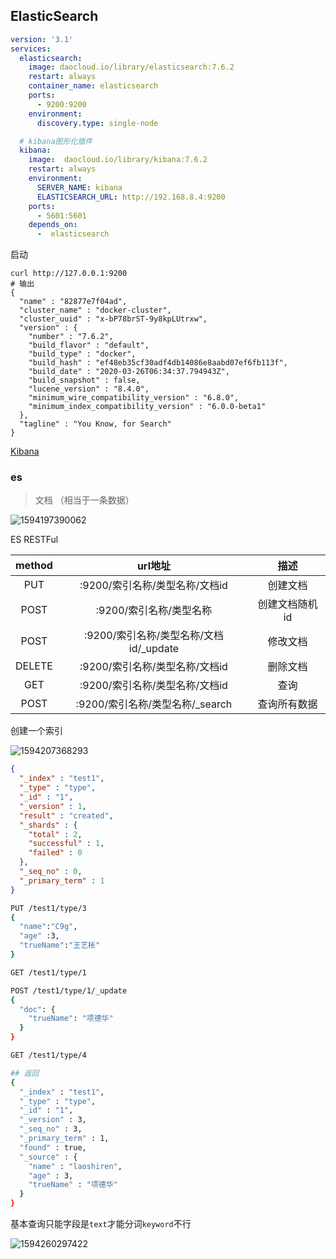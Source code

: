 ## ElasticSearch

~~~yaml 
version: '3.1'                          
services:
  elasticsearch:
    image: daocloud.io/library/elasticsearch:7.6.2
    restart: always
    container_name: elasticsearch
    ports:
      - 9200:9200
    environment:
      discovery.type: single-node

  # kibana图形化插件
  kibana:
    image:  daocloud.io/library/kibana:7.6.2
    restart: always
    environment:
      SERVER_NAME: kibana
      ELASTICSEARCH_URL: http://192.168.8.4:9200
    ports:
      - 5601:5601
    depends_on:
      -  elasticsearch
~~~
启动
~~~shell
curl http://127.0.0.1:9200
# 输出
{
  "name" : "82877e7f04ad",
  "cluster_name" : "docker-cluster",
  "cluster_uuid" : "x-bP78brST-9y8kpLUtrxw",
  "version" : {
    "number" : "7.6.2",
    "build_flavor" : "default",
    "build_type" : "docker",
    "build_hash" : "ef48eb35cf30adf4db14086e8aabd07ef6fb113f",
    "build_date" : "2020-03-26T06:34:37.794943Z",
    "build_snapshot" : false,
    "lucene_version" : "8.4.0",
    "minimum_wire_compatibility_version" : "6.8.0",
    "minimum_index_compatibility_version" : "6.0.0-beta1"
  },
  "tagline" : "You Know, for Search"
}
~~~
[Kibana](http://192.168.8.4:5601)

### es
> 文档 （相当于一条数据）

![1594197390062](C:\Users\15207\AppData\Roaming\Typora\typora-user-images\1594197390062.png)

ES RESTFul

| method | url地址 | 描述 |
| :----: | :----: | :----: |
| PUT | :9200/索引名称/类型名称/文档id | 创建文档 |
| POST | :9200/索引名称/类型名称 | 创建文档随机id |
| POST | :9200/索引名称/类型名称/文档id/_update | 修改文档 |
| DELETE | :9200/索引名称/类型名称/文档id | 删除文档 |
| GET | :9200/索引名称/类型名称/文档id | 查询 |
| POST | :9200/索引名称/类型名称/_search | 查询所有数据 |

创建一个索引

![1594207368293](C:\Users\15207\AppData\Roaming\Typora\typora-user-images\1594207368293.png)

~~~json
{
  "_index" : "test1",
  "_type" : "type",
  "_id" : "1",
  "_version" : 1,
  "result" : "created",  
  "_shards" : {
    "total" : 2,
    "successful" : 1,
    "failed" : 0
  },
  "_seq_no" : 0,
  "_primary_term" : 1
}
~~~

~~~bash
PUT /test1/type/3
{
  "name":"C9g",
  "age" :3,
  "trueName":"王艺枨"
}

GET /test1/type/1

POST /test1/type/1/_update
{
  "doc": {
    "trueName": "项德华"
  }
}

GET /test1/type/4

## 返回
{
  "_index" : "test1",
  "_type" : "type",
  "_id" : "1",
  "_version" : 3,
  "_seq_no" : 3,
  "_primary_term" : 1,
  "found" : true,
  "_source" : {
    "name" : "laoshiren",
    "age" : 3,
    "trueName" : "项德华"
  }
}
~~~

基本查询只能字段是`text`才能分词`keyword`不行

![1594260297422](C:\Users\15207\AppData\Roaming\Typora\typora-user-images\1594260297422.png)






